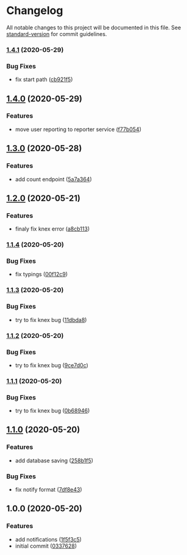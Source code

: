 # Changelog

All notable changes to this project will be documented in this file. See [standard-version](https://github.com/conventional-changelog/standard-version) for commit guidelines.

### [1.4.1](https://github.com/trip-a-trip/core-user/compare/v1.4.0...v1.4.1) (2020-05-29)

### Bug Fixes

- fix start path ([cb921f5](https://github.com/trip-a-trip/core-user/commit/cb921f54fe07c7781cd9effbb4ed1339cafe5da1))

## [1.4.0](https://github.com/trip-a-trip/core-user/compare/v1.3.0...v1.4.0) (2020-05-29)

### Features

- move user reporting to reporter service ([f77b054](https://github.com/trip-a-trip/core-user/commit/f77b0549bd3fe6f1ddf989cb3d6320127b7f123a))

## [1.3.0](https://github.com/trip-a-trip/core-user/compare/v1.2.0...v1.3.0) (2020-05-28)

### Features

- add count endpoint ([5a7a364](https://github.com/trip-a-trip/core-user/commit/5a7a364b30e4187cacc2d22ecc39bd35a90a06dc))

## [1.2.0](https://github.com/trip-a-trip/core-user/compare/v1.1.4...v1.2.0) (2020-05-21)

### Features

- finaly fix knex error ([a8cb113](https://github.com/trip-a-trip/core-user/commit/a8cb113d7d328ce7159af436719dd8a9b2f57c4d))

### [1.1.4](https://github.com/trip-a-trip/core-user/compare/v1.1.3...v1.1.4) (2020-05-20)

### Bug Fixes

- fix typings ([00f12c9](https://github.com/trip-a-trip/core-user/commit/00f12c9f68df0b2a8565dd993e3214c5472ce683))

### [1.1.3](https://github.com/trip-a-trip/core-user/compare/v1.1.2...v1.1.3) (2020-05-20)

### Bug Fixes

- try to fix knex bug ([11dbda8](https://github.com/trip-a-trip/core-user/commit/11dbda8689e7514eb96fa4449173cfd1be4d3bc5))

### [1.1.2](https://github.com/trip-a-trip/core-user/compare/v1.1.1...v1.1.2) (2020-05-20)

### Bug Fixes

- try to fix knex bug ([9ce7d0c](https://github.com/trip-a-trip/core-user/commit/9ce7d0ca9df330fc49585cca91505c4f97001029))

### [1.1.1](https://github.com/trip-a-trip/core-user/compare/v1.1.0...v1.1.1) (2020-05-20)

### Bug Fixes

- try to fix knex bug ([0b68946](https://github.com/trip-a-trip/core-user/commit/0b68946e20afd105e72ffd1ddf74ff00644f5e0e))

## [1.1.0](https://github.com/trip-a-trip/core-user/compare/v1.0.0...v1.1.0) (2020-05-20)

### Features

- add database saving ([258b1f5](https://github.com/trip-a-trip/core-user/commit/258b1f53531b11ef3292a4bf547eca6a89d46ef4))

### Bug Fixes

- fix notify format ([7df8e43](https://github.com/trip-a-trip/core-user/commit/7df8e43a78b3b912c20bc38675cf04abe8438cab))

## 1.0.0 (2020-05-20)

### Features

- add notifications ([1f5f3c5](https://github.com/trip-a-trip/core-user/commit/1f5f3c5084d8b4a27fd84a3d0b7bbaabb6646ce2))
- initial commit ([0337628](https://github.com/trip-a-trip/core-user/commit/0337628aac0a0e479ceae18ba793cf76e672d282))
